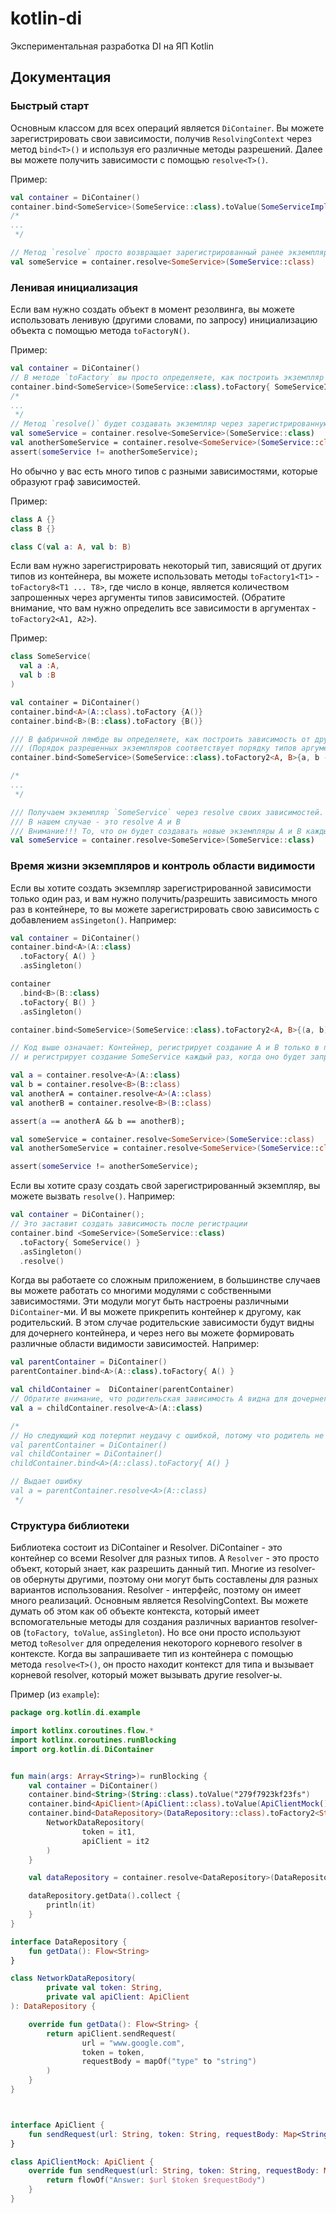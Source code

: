 # kotlin-di

Экспериментальная разработка DI на ЯП Kotlin

## Документация

### Быстрый старт

Основным классом для всех операций является `DiContainer`. Вы можете зарегистрировать свои зависимости,
получив `ResolvingContext` через метод `bind<T>()` и используя его различные методы разрешений.
Далее вы можете получить зависимости с помощью `resolve<T>()`.

Пример:

```kotlin
val container = DiContainer()
container.bind<SomeService>(SomeService::class).toValue(SomeServiceImpl())
/*
...
 */

// Метод `resolve` просто возвращает зарегистрированный ранее экземпляр
val someService = container.resolve<SomeService>(SomeService::class)
```

### Ленивая инициализация

Если вам нужно создать объект в момент резолвинга, вы можете использовать ленивую (другими словами, по запросу) инициализацию объекта 
с помощью метода `toFactoryN()`.

Пример:

```kotlin
val container = DiContainer()
// В методе `toFactory` вы просто определяете, как построить экземпляр через фабричную лямбду
container.bind<SomeService>(SomeService::class).toFactory{ SomeServiceImpl() }
/*
...
 */
// Метод `resolve()` будет создавать экземпляр через зарегистрированную фабричную лямбду каждый раз, когда вы вызываете его
val someService = container.resolve<SomeService>(SomeService::class)
val anotherSomeService = container.resolve<SomeService>(SomeService::class)
assert(someService != anotherSomeService);
```

Но обычно у вас есть много типов с разными зависимостями, которые образуют граф зависимостей.

Пример:

```kotlin
class A {}
class B {}

class C(val a: A, val b: B)
```


Если вам нужно зарегистрировать некоторый тип, зависящий от других типов из контейнера,
вы можете использовать методы `toFactory1<T1>` - `toFactory8<T1 ... T8>`, где число в конце,
является количеством запрошенных через аргументы типов зависимостей.
(Обратите внимание, что вам нужно определить все зависимости в аргументах - `toFactory2<A1, A2>`).


Пример:

```kotlin
class SomeService(
  val a :A,
  val b :B
)

val container = DiContainer()
container.bind<A>(A::class).toFactory {A()}
container.bind<B>(B::class).toFactory {B()}

/// В фабричной лямбде вы определяете, как построить зависимость от других зависимостей
/// (Порядок разрешенных экземпляров соответствует порядку типов аргументов)
container.bind<SomeService>(SomeService::class).toFactory2<A, B>{a, b -> SomeService(a, b)}

/*
...
 */

/// Получаем экземпляр `SomeService` через resolve своих зависимостей.
/// В нашем случае - это resolve A и B
/// Внимание!!! То, что он будет создавать новые экземпляры A и B каждый раз, когда вы вызываете `resolve` SomeService
val someService = container.resolve<SomeService>(SomeService::class)
```

### Время жизни экземпляров и контроль области видимости

Если вы хотите создать экземпляр зарегистрированной зависимости только один раз,
и вам нужно получить/разрешить зависимость много раз в контейнере, то вы можете зарегистрировать
свою зависимость с добавлением `asSingeton()`. Например:

```kotlin
val container = DiContainer()
container.bind<A>(A::class)
  .toFactory{ A() }
  .asSingleton()

container
  .bind<B>(B::class)
  .toFactory{ B() }
  .asSingleton()

container.bind<SomeService>(SomeService::class).toFactory2<A, B>{(a, b) -> SomeService(a, b)}

// Код выше означает: Контейнер, регистрирует создание A и B только в первый раз, когда оно будет запрошен,
// и регистрирует создание SomeService каждый раз, когда оно будет запрошен.

val a = container.resolve<A>(A::class)
val b = container.resolve<B>(B::class)
val anotherA = container.resolve<A>(A::class)
val anotherB = container.resolve<B>(B::class)

assert(a == anotherA && b == anotherB);

val someService = container.resolve<SomeService>(SomeService::class)
val anotherSomeService = container.resolve<SomeService>(SomeService::class)

assert(someService != anotherSomeService);
```

Если вы хотите сразу создать свой зарегистрированный экземпляр, вы можете вызвать `resolve()`. Например:


```kotlin
val container = DiContainer();
// Это заставит создать зависимость после регистрации
container.bind <SomeService>(SomeService::class)
  .toFactory{ SomeService() }
  .asSingleton()
  .resolve()
```

Когда вы работаете со сложным приложением, в большинстве случаев вы можете работать со многими модулями с собственными зависимостями.
Эти модули могут быть настроены различными `DiContainer`-ми. И вы можете прикрепить контейнер к другому, как родительский.
В этом случае родительские зависимости будут видны для дочернего контейнера,
и через него вы можете формировать различные области видимости зависимостей. Например:

```kotlin
val parentContainer = DiContainer()
parentContainer.bind<A>(A::class).toFactory{ A() }

val childContainer =  DiContainer(parentContainer)
// Обратите внимание, что родительская зависимость A видна для дочернего контейнера
val a = childContainer.resolve<A>(A::class)

/*
// Но следующий код потерпит неудачу с ошибкой, потому что родитель не знает о своем потомке.
val parentContainer = DiContainer()
val childContainer = DiContainer()
childContainer.bind<A>(A::class).toFactory{ A() }

// Выдает ошибку
val a = parentContainer.resolve<A>(A::class)
 */
```

### Структура библиотеки

Библиотека состоит из DiContainer и Resolver. 
DiContainer - это контейнер со всеми Resolver для разных типов. А `Resolver` - это просто объект, который знает, как разрешить данный тип.
Многие из resolver-ов обернуты другими, поэтому они могут быть составлены для разных вариантов использования.
Resolver - интерфейс, поэтому он имеет много реализаций. Основным является ResolvingContext. 
Вы можете думать об этом как об объекте контекста, который имеет вспомогательные методы для создания различных вариантов  resolver-ов (`toFactory`,` toValue`, `asSingleton`).
Но все они просто используют метод `toResolver` для определения некоторого корневого resolver в контексте.
Когда вы запрашиваете тип из контейнера с помощью метода `resolve<T>()`, он просто находит контекст для типа и вызывает корневой resolver, который может вызывать другие resolver-ы.


Пример (из ```example```): 

```kotlin
package org.kotlin.di.example

import kotlinx.coroutines.flow.*
import kotlinx.coroutines.runBlocking
import org.kotlin.di.DiContainer


fun main(args: Array<String>)= runBlocking {
    val container = DiContainer()
    container.bind<String>(String::class).toValue("279f7923kf23fs")
    container.bind<ApiClient>(ApiClient::class).toValue(ApiClientMock())
    container.bind<DataRepository>(DataRepository::class).toFactory2<String, ApiClient> { it1, it2 ->
        NetworkDataRepository(
                token = it1,
                apiClient = it2
        )
    }

    val dataRepository = container.resolve<DataRepository>(DataRepository::class)

    dataRepository.getData().collect {
        println(it)
    }
}

interface DataRepository {
    fun getData(): Flow<String>
}

class NetworkDataRepository(
        private val token: String,
        private val apiClient: ApiClient
): DataRepository {

    override fun getData(): Flow<String> {
        return apiClient.sendRequest(
                url = "www.google.com",
                token = token,
                requestBody = mapOf("type" to "string")
        )
    }
}



interface ApiClient {
    fun sendRequest(url: String, token: String, requestBody: Map<String, Any>): Flow<String>
}

class ApiClientMock: ApiClient {
    override fun sendRequest(url: String, token: String, requestBody: Map<String, Any>): Flow<String> {
        return flowOf("Answer: $url $token $requestBody")
    }
}
```